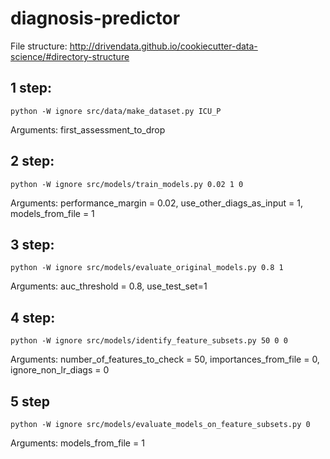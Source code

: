 # diagnosis-predictor

File structure: http://drivendata.github.io/cookiecutter-data-science/#directory-structure 

## 1 step:

`python -W ignore src/data/make_dataset.py ICU_P`

Arguments: first_assessment_to_drop

## 2 step:

`python -W ignore src/models/train_models.py 0.02 1 0`

Arguments: performance_margin = 0.02, use_other_diags_as_input = 1, models_from_file = 1

## 3 step:

`python -W ignore src/models/evaluate_original_models.py 0.8 1`

Arguments: auc_threshold = 0.8, use_test_set=1

## 4 step:

`python -W ignore src/models/identify_feature_subsets.py 50 0 0`

Arguments: number_of_features_to_check = 50, importances_from_file = 0, ignore_non_lr_diags = 0

## 5 step

`python -W ignore src/models/evaluate_models_on_feature_subsets.py 0`

Arguments: models_from_file = 1

